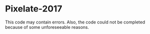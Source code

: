 # Pixelate-2017

This code may contain errors.
Also, the code could not be completed because of some unforeseeable reasons.
